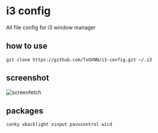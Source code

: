i3 config
=========
All file config for i3 window manager

## how to use
```
git clone https://github.com/TxGVNN/i3-config.git ~/.i3
```
## screenshot
![screenfetch](http://i.imgur.com/S2WVk6X.png)
## packages
``conky xbacklight xinput pavucontrol wicd
``
